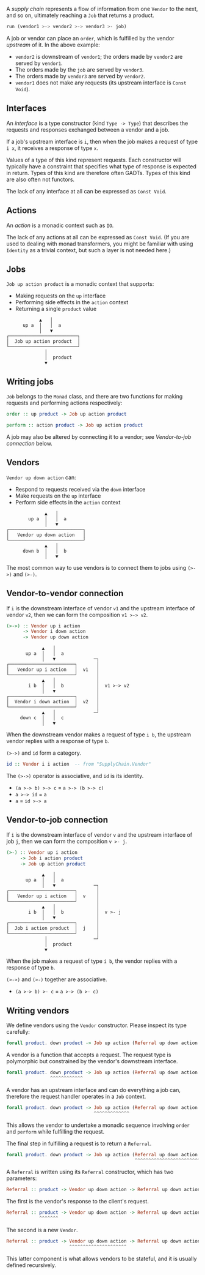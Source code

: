 A *supply chain* represents a flow of information from one `Vendor` to the next,
and so on, ultimately reaching a `Job` that returns a product.

```haskell
run (vendor1 >-> vendor2 >-> vendor3 >- job)
```

A job or vendor can place an `order`, which is fulfilled by the vendor
*upstream* of it. In the above example:

* `vendor2` is downstream of `vendor1`; the orders made by `vendor2` are served
  by `vendor1`.
* The orders made by the `job` are served by `vendor3`.
* The orders made by `vendor3` are served by `vendor2`.
* `vendor1` does not make any requests (its upstream interface is `Const Void`).


## Interfaces

An *interface* is a type constructor (kind `Type -> Type`) that describes the
requests and responses exchanged between a vendor and a job.

If a job's upstream interface is `i`, then when the job makes a request of type
`i x`, it receives a response of type `x`.

Values of a type of this kind represent requests. Each constructor will
typically have a constraint that specifies what type of response is expected in
return. Types of this kind are therefore often GADTs. Types of this kind are
also often not functors.

The lack of any interface at all can be expressed as `Const Void`.


## Actions

An *action* is a monadic context such as `IO`.

The lack of any actions at all can be expressed as `Const Void`. (If you are
used to dealing with monad transformers, you might be familiar with using
`Identity` as a trivial context, but such a layer is not needed here.)


## Jobs

`Job up action product` is a monadic context that supports:

  - Making requests on the `up` interface
  - Performing side effects in the `action` context
  - Returning a single `product` value

```
            ▲   │
      up a  │   │  a
            │   ▼
┌─────────────────────────┐
│  Job up action product  │
└─────────────────────────┘
              │
              │  product
              ▼
```


## Writing jobs

`Job` belongs to the `Monad` class, and there are two functions for making
requests and performing actions respectively:

```haskell
order :: up product -> Job up action product
```

```haskell
perform :: action product -> Job up action product
```

A job may also be altered by connecting it to a vendor; see *Vendor-to-job
connection* below.


## Vendors

`Vendor up down action` can:

  - Respond to requests received via the `down` interface
  - Make requests on the `up` interface
  - Perform side effects in the `action` context

```
              ▲   │
        up a  │   │  a
              │   ▼
┌───────────────────────────┐
│   Vendor up down action   │
└───────────────────────────┘
              ▲   │
      down b  │   │  b
              │   ▼
```

The most common way to use vendors is to connect them to jobs using `(>->)` and
`(>-)`.


## Vendor-to-vendor connection

If `i` is the downstream interface of vendor `v1` and the upstream interface of
vendor `v2`, then we can form the composition `v1 >-> v2`.

```haskell
(>->) :: Vendor up i action
      -> Vendor i down action
      -> Vendor up down action
```

```
             ▲   │
       up a  │   │  a
             │   ▼              ─┐
┌────────────────────────┐       │
│   Vendor up i action   │  v1   │
└────────────────────────┘       │
             ▲   │               │
        i b  │   │  b            │  v1 >-> v2
             │   ▼               │
┌────────────────────────┐       │
│  Vendor i down action  │  v2   │
└────────────────────────┘       │
             ▲   │              ─┘
     down c  │   │  c
             │   ▼
```

When the downstream vendor makes a request of type `i b`, the upstream vendor
replies with a response of type `b`.

`(>->)` and `id` form a category.

```haskell
id :: Vendor i i action  -- from "SupplyChain.Vendor"
```

The `(>->)` operator is associative, and `id` is its identity.

- `(a >-> b) >-> c` = `a >-> (b >-> c)`
- `a >-> id` = `a`
- `a` = `id >-> a`


## Vendor-to-job connection

If `i` is the downstream interface of vendor `v` and the upstream interface of
job `j`, then we can form the composition `v >- j`.

```haskell
(>-) :: Vendor up i action
     -> Job i action product
     -> Job up action product
```

```
             ▲   │
       up a  │   │  a
             │   ▼              ─┐
┌────────────────────────┐       │
│   Vendor up i action   │  v    │
└────────────────────────┘       │
             ▲   │               │
        i b  │   │  b            │  v >- j
             │   ▼               │
┌────────────────────────┐       │
│  Job i action product  │  j    │
└────────────────────────┘       │
              │                 ─┘
              │  product
              ▼
```

When the job makes a request of type `i b`, the vendor replies with a response
of type `b`.

`(>->)` and `(>-)` together are associative.

- `(a >-> b) >- c` = `a >-> (b >- c)`


## Writing vendors

We define vendors using the `Vendor` constructor. Please inspect its type
carefully:

```haskell
forall product. down product -> Job up action (Referral up down action product)
```

A vendor is a function that accepts a request. The request type is polymorphic
but constrained by the vendor's downstream interface.

```haskell
forall product. down product -> Job up action (Referral up down action product)
                ^^^^^^^^^^^^
```

A vendor has an upstream interface and can do everything a job can, therefore
the request handler operates in a `Job` context.

```haskell
forall product. down product -> Job up action (Referral up down action product)
                                ^^^^^^^^^^^^^
```

This allows the vendor to undertake a monadic sequence involving `order` and
`perform` while fulfilling the request.

The final step in fulfilling a request is to return a `Referral`.

```haskell
forall product. down product -> Job up action (Referral up down action product)
                                               ^^^^^^^^^^^^^^^^^^^^^^^^^^^^^^^
```

A `Referral` is written using its `Referral` constructor, which has two parameters:

```haskell
Referral :: product -> Vendor up down action -> Referral up down action product
```

The first is the vendor's response to the client's request.

```haskell
Referral :: product -> Vendor up down action -> Referral up down action product
            ^^^^^^^
```

The second is a new `Vendor`.

```haskell
Referral :: product -> Vendor up down action -> Referral up down action product
                       ^^^^^^^^^^^^^^^^^^^^^
```

This latter component is what allows vendors to be stateful, and it is usually
defined recursively.

